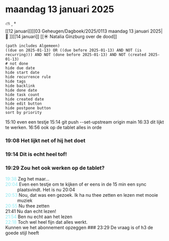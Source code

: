 # maandag 13 januari 2025

⛅ , °<br>[[12 januari]][[03 Geheugen/Dagboek/2025/0113 maandag 13 januari 2025| 📓 ]][[14 januari]]
[[☀️ Natalia Ginzburg over de dood]]
```tasks
(path includes Algemeen)
((due on 2025-01-13) OR ((due before 2025-01-13) AND NOT (is recurring))) AND NOT (done before 2025-01-13) AND NOT (created 2025-01-13)
# not done
hide due date
hide start date
hide recurrence rule
hide tags
hide backlink
hide done date
hide task count
hide created date
hide edit button
hide postpone button 
sort by priority 
```
15:10 even een testje
15:14 git push --set-upstream origin main
16:33 dit lijkt te werken.
16:56 ook op de tablet alles in orde
### 19:08 Het lijkt net of hij het doet 
### 19:14 Dit is echt heel tof! 
### 19:29 Zou het ook werken op de tablet? 
<p style="padding-left: 2.7em; text-indent: -2.7em; margin: 0;"><font color=#8be9f1>19:38</font>  Zeg het maar...</p>
<p style="padding-left: 2.7em; text-indent: -2.7em; margin: 0;"><font color=#8be9f1>20:04</font>  Even een testje om te kijken of er eens in de 15 min een sync plaatsvindt. Het is nu 20:04</p>
<p style="padding-left: 2.7em; text-indent: -2.7em; margin: 0;"><font color=#8be9f1>20:53</font>  Nou, dat was een gezoek. Ik ha nu thee zetten en lezen met mooie muziek</p>
<p style="padding-left: 2.7em; text-indent: -2.7em; margin: 0;"><font color=#8be9f1>20:55</font>  Nu thee zetten </p>
21:41 Nu dan echt lezen! 
<p style="padding-left: 2.7em; text-indent: -2.7em; margin: 0;"><font color=#8be9f1>21:54</font>  Ben nu echt aan het lezen</p>
<p style="padding-left: 2.7em; text-indent: -2.7em; margin: 0;"><font color=#8be9f1>22:18</font>  Toch wel heel fijn dat alles werkt.</p>
	Kunnen we het abonnement opzeggen 
### 23:29  De vraag is of h3 de goede stijl heeft